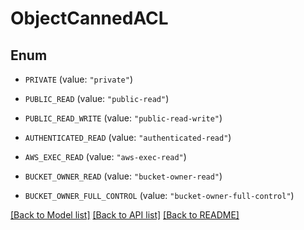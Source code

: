 # ObjectCannedACL

## Enum


* `PRIVATE` (value: `"private"`)

* `PUBLIC_READ` (value: `"public-read"`)

* `PUBLIC_READ_WRITE` (value: `"public-read-write"`)

* `AUTHENTICATED_READ` (value: `"authenticated-read"`)

* `AWS_EXEC_READ` (value: `"aws-exec-read"`)

* `BUCKET_OWNER_READ` (value: `"bucket-owner-read"`)

* `BUCKET_OWNER_FULL_CONTROL` (value: `"bucket-owner-full-control"`)


[[Back to Model list]](../README.md#documentation-for-models) [[Back to API list]](../README.md#documentation-for-api-endpoints) [[Back to README]](../README.md)



